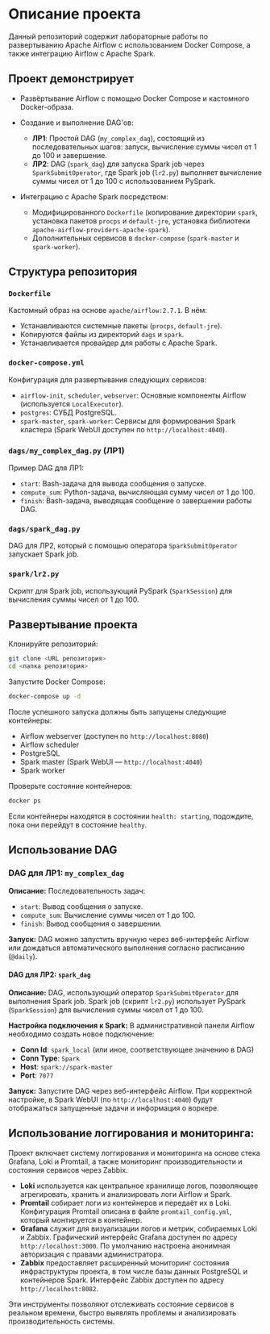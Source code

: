# Описание проекта

Данный репозиторий содержит лабораторные работы по развертыванию Apache Airflow с использованием Docker Compose, а также интеграцию Airflow с Apache Spark.

## Проект демонстрирует

- Развёртывание Airflow с помощью Docker Compose и кастомного Docker-образа.

- Создание и выполнение DAG'ов:
  - **ЛР1**: Простой DAG (`my_complex_dag`), состоящий из последовательных шагов: запуск, вычисление суммы чисел от 1 до 100 и завершение.
  - **ЛР2**: DAG (`spark_dag`) для запуска Spark job через `SparkSubmitOperator`, где Spark job (`lr2.py`) выполняет вычисление суммы чисел от 1 до 100 с использованием PySpark.

- Интеграцию с Apache Spark посредством:
  - Модифицированного `Dockerfile` (копирование директории `spark`, установка пакетов `procps` и `default-jre`, установка библиотеки `apache-airflow-providers-apache-spark`).
  - Дополнительных сервисов в `docker-compose` (`spark-master` и `spark-worker`).

## Структура репозитория

### `Dockerfile`

Кастомный образ на основе `apache/airflow:2.7.1`. В нём:

- Устанавливаются системные пакеты (`procps`, `default-jre`).
- Копируются файлы из директорий `dags` и `spark`.
- Устанавливается провайдер для работы с Apache Spark.

### `docker-compose.yml`

Конфигурация для развертывания следующих сервисов:

- `airflow-init`, `scheduler`, `webserver`: Основные компоненты Airflow (используется `LocalExecutor`).
- `postgres`: СУБД PostgreSQL.
- `spark-master`, `spark-worker`: Сервисы для формирования Spark кластера (Spark WebUI доступен по `http://localhost:4040`).

### `dags/my_complex_dag.py` (ЛР1)

Пример DAG для ЛР1:

- `start`: Bash-задача для вывода сообщения о запуске.
- `compute_sum`: Python-задача, вычисляющая сумму чисел от 1 до 100.
- `finish`: Bash-задача, выводящая сообщение о завершении работы DAG.

### `dags/spark_dag.py`

DAG для ЛР2, который с помощью оператора `SparkSubmitOperator` запускает Spark job.

### `spark/lr2.py`

Скрипт для Spark job, использующий PySpark (`SparkSession`) для вычисления суммы чисел от 1 до 100.

## Развертывание проекта

Клонируйте репозиторий:

```bash
git clone <URL репозитория>
cd <папка репозитория>
```

Запустите Docker Compose:

```bash
docker-compose up -d
```

После успешного запуска должны быть запущены следующие контейнеры:

- Airflow webserver (доступен по `http://localhost:8080`)
- Airflow scheduler
- PostgreSQL
- Spark master (Spark WebUI — `http://localhost:4040`)
- Spark worker

Проверьте состояние контейнеров:

```bash
docker ps
```

Если контейнеры находятся в состоянии `health: starting`, подождите, пока они перейдут в состояние `healthy`.

## Использование DAG

### DAG для ЛР1: `my_complex_dag`

**Описание:**
Последовательность задач:

- `start`: Вывод сообщения о запуске.
- `compute_sum`: Вычисление суммы чисел от 1 до 100.
- `finish`: Вывод сообщения о завершении.

**Запуск:**
DAG можно запустить вручную через веб-интерфейс Airflow или дождаться автоматического выполнения согласно расписанию (`@daily`).

#### DAG для ЛР2: `spark_dag`

**Описание:**
DAG, использующий оператор `SparkSubmitOperator` для выполнения Spark job.
Spark job (скрипт `lr2.py`) использует PySpark (`SparkSession`) для вычисления суммы чисел от 1 до 100.

**Настройка подключения к Spark:**
В административной панели Airflow необходимо создать новое подключение:

- **Conn Id**: `spark_local` (или иное, соответствующее значению в DAG)
- **Conn Type**: `Spark`
- **Host**: `spark://spark-master`
- **Port**: `7077`

**Запуск:**
Запустите DAG через веб-интерфейс Airflow. При корректной настройке, в Spark WebUI (по `http://localhost:4040`) будут отображаться запущенные задачи и информация о воркере.

## Использование логгирования и мониторинга:

Проект включает систему логгирования и мониторинга на основе стека Grafana, Loki и Promtail, а также мониторинг производительности и состояния сервисов через Zabbix. 

- **Loki** используется как центральное хранилище логов, позволяющее агрегировать, хранить и анализировать логи Airflow и Spark.
- **Promtail** собирает логи из контейнеров и передаёт их в Loki. Конфигурация Promtail описана в файле `promtail_config.yml`, который монтируется в контейнер.
- **Grafana** служит для визуализации логов и метрик, собираемых Loki и Zabbix. Графический интерфейс Grafana доступен по адресу `http://localhost:3000`. По умолчанию настроена анонимная авторизация с правами администратора.
- **Zabbix** предоставляет расширенный мониторинг состояния инфраструктуры проекта, в том числе базы данных PostgreSQL и контейнеров Spark. Интерфейс Zabbix доступен по адресу `http://localhost:8082`.

Эти инструменты позволяют отслеживать состояние сервисов в реальном времени, быстро выявлять проблемы и анализировать производительность системы.